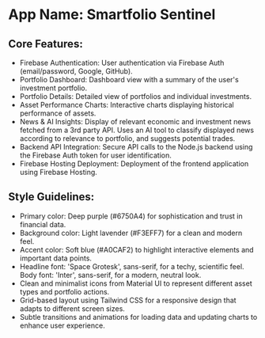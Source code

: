 # **App Name**: Smartfolio Sentinel

## Core Features:

- Firebase Authentication: User authentication via Firebase Auth (email/password, Google, GitHub).
- Portfolio Dashboard: Dashboard view with a summary of the user's investment portfolio.
- Portfolio Details: Detailed view of portfolios and individual investments.
- Asset Performance Charts: Interactive charts displaying historical performance of assets.
- News & AI Insights: Display of relevant economic and investment news fetched from a 3rd party API. Uses an AI tool to classify displayed news according to relevance to portfolio, and suggests potential trades.
- Backend API Integration: Secure API calls to the Node.js backend using the Firebase Auth token for user identification.
- Firebase Hosting Deployment: Deployment of the frontend application using Firebase Hosting.

## Style Guidelines:

- Primary color: Deep purple (#6750A4) for sophistication and trust in financial data.
- Background color: Light lavender (#F3EFF7) for a clean and modern feel.
- Accent color: Soft blue (#A0CAF2) to highlight interactive elements and important data points.
- Headline font: 'Space Grotesk', sans-serif, for a techy, scientific feel. Body font: 'Inter', sans-serif, for a modern, neutral look.
- Clean and minimalist icons from Material UI to represent different asset types and portfolio actions.
- Grid-based layout using Tailwind CSS for a responsive design that adapts to different screen sizes.
- Subtle transitions and animations for loading data and updating charts to enhance user experience.